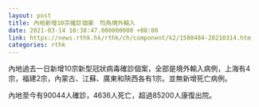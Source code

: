 ```yaml
---
layout: post
title: 內地新增10宗確診個案　均為境外輸入
date: 2021-03-14 10:38:47.000000000 +08:00
link: https://news.rthk.hk/rthk/ch/component/k2/1580484-20210314.htm
categories: rthk
---
```


內地過去一日新增10宗新型冠狀病毒確診個案，全部是境外輸入病例，上海有4宗，福建2宗，內蒙古、江蘇、廣東和陝西各有1宗。並無新增死亡病例。

內地至今有90044人確診，4636人死亡，超過85200人康復出院。
